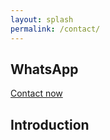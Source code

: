 ```yaml
---
layout: splash
permalink: /contact/
---
```


## WhatsApp

<a href="https://api.whatsapp.com/send?phone=529581745848" class="btn btn--light-outline btn--large"><i class="fa fa-whatsapp"></i> Contact now</a>

## Introduction

<!-- Cal inline embed code begins -->
<div style="width:100%;height:100%;overflow:scroll" id="my-cal-inline"></div>
<script type="text/javascript">
  (function (C, A, L) { let p = function (a, ar) { a.q.push(ar); }; let d = C.document; C.Cal = C.Cal || function () { let cal = C.Cal; let ar = arguments; if (!cal.loaded) { cal.ns = {}; cal.q = cal.q || []; d.head.appendChild(d.createElement("script")).src = A; cal.loaded = true; } if (ar[0] === L) { const api = function () { p(api, arguments); }; const namespace = ar[1]; api.q = api.q || []; typeof namespace === "string" ? (cal.ns[namespace] = api) && p(api, ar) : p(cal, ar); return; } p(cal, ar); }; })(window, "https://app.cal.com/embed/embed.js", "init");
Cal("init", "15min", {origin:"https://cal.com"});

  Cal.ns["15min"]("inline", {
	elementOrSelector:"#my-cal-inline",
	calLink: "jaystewart/15min",
	layout: "month_view"
  });
  
  Cal.ns["15min"]("ui", {"styles":{"branding":{"brandColor":"#000000"}},"hideEventTypeDetails":false,"layout":"month_view"});
  </script>
  <!-- Cal inline embed code ends -->